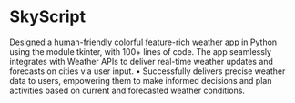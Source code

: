 # SkyScript
 
Designed a human-friendly colorful feature-rich weather app in Python using the module tkinter, with 100+ 
lines of code. The app seamlessly integrates with Weather APIs to deliver real-time weather updates and 
forecasts on cities via user input. 
• Successfully delivers precise weather data to users, empowering them to make informed decisions 
and plan activities based on current and forecasted weather conditions. 
